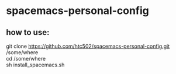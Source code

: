 # spacemacs-personal-config
## how to use:

git clone https://github.com/htc502/spacemacs-personal-config.git /some/where  
cd /some/where  
sh install_spacemacs.sh  
